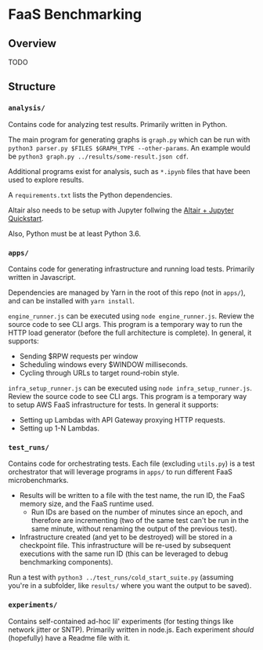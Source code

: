 # FaaS Benchmarking

## Overview

TODO

## Structure

### `analysis/`

Contains code for analyzing test results. Primarily written in Python.

The main program for generating graphs is `graph.py` which can be run with `python3 parser.py $FILES $GRAPH_TYPE --other-params`. An example would be `python3 graph.py ../results/some-result.json cdf`.

Additional programs exist for analysis, such as `*.ipynb` files that have been used to explore results.

A `requirements.txt` lists the Python dependencies.

Altair also needs to be setup with Jupyter follwing the [Altair + Jupyter Quickstart](https://altair-viz.github.io/getting_started/installation.html#quick-start-altair-notebook).

Also, Python must be at least Python 3.6.

### `apps/`

Contains code for generating infrastructure and running load tests. Primarily written in Javascript.

Dependencies are managed by Yarn in the root of this repo (not in `apps/`), and can be installed with `yarn install`.

`engine_runner.js` can be executed using `node engine_runner.js`. Review the source code to see CLI args. This program is a temporary way to run the HTTP load generator (before the full architecture is complete). In general, it supports:
* Sending $RPW requests per window
* Scheduling windows every $WINDOW milliseconds.
* Cycling through URLs to target round-robin style.

`infra_setup_runner.js` can be executed using `node infra_setup_runner.js`. Review the source code to see CLI args. This program is a temporary way to setup AWS FaaS infrastructure for tests. In general it supports:
* Setting up Lambdas with API Gateway proxying HTTP requests.
* Setting up 1-N Lambdas.

### `test_runs/`

Contains code for orchestrating tests. Each file (excluding `utils.py`) is a test orchestrator that will leverage programs in `apps/` to run different FaaS microbenchmarks.
* Results will be written to a file with the test name, the run ID, the FaaS memory size, and the FaaS runtime used.
  * Run IDs are based on the number of minutes since an epoch, and therefore are incrementing (two of the same test can't be run in the same minute, without renaming the output of the previous test).
* Infrastructure created (and yet to be destroyed) will be stored in a checkpoint file. This infrastructure will be re-used by subsequent executions with the same run ID (this can be leveraged to debug benchmarking components).

Run a test with `python3 ../test_runs/cold_start_suite.py` (assuming you're in a subfolder, like `results/` where you want the output to be saved).

### `experiments/`

Contains self-contained ad-hoc lil' experiments (for testing things like network jitter or SNTP). Primarily written in node.js. Each experiment _should_ (hopefully) have a Readme file with it.
